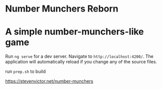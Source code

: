 # Number Munchers Reborn

# A simple number-munchers-like game

Run `ng serve` for a dev server. Navigate to `http://localhost:4200/`. The application will automatically reload if you change any of the source files.

run `prep.sh` to build

https://stevenvictor.net/number-munchers
